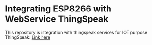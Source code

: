 # Integrating ESP8266 with WebService ThingSpeak

This repository is integration with thingspeak services for IOT purpose<br />
ThingSpeak: <a href="https://thingspeak.com/">Link here</a><br />
